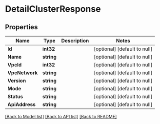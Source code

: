 # DetailClusterResponse

## Properties
Name | Type | Description | Notes
------------ | ------------- | ------------- | -------------
**Id** | **int32** |  | [optional] [default to null]
**Name** | **string** |  | [optional] [default to null]
**VpcId** | **int32** |  | [optional] [default to null]
**VpcNetwork** | **string** |  | [optional] [default to null]
**Version** | **string** |  | [optional] [default to null]
**Mode** | **string** |  | [optional] [default to null]
**Status** | **string** |  | [optional] [default to null]
**ApiAddress** | **string** |  | [optional] [default to null]

[[Back to Model list]](../README.md#documentation-for-models) [[Back to API list]](../README.md#documentation-for-api-endpoints) [[Back to README]](../README.md)

